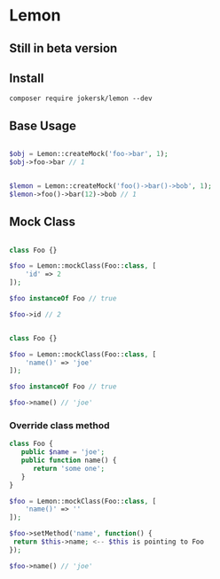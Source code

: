 # Lemon

## Still in beta version

## Install

```
composer require jokersk/lemon --dev
```

## Base Usage

```php

$obj = Lemon::createMock('foo->bar', 1);
$obj->foo->bar // 1
```


```php

$lemon = Lemon::createMock('foo()->bar()->bob', 1);
$lemon->foo()->bar(12)->bob // 1
```

## Mock Class


```php

class Foo {}

$foo = Lemon::mockClass(Foo::class, [
    'id' => 2
]);

$foo instanceOf Foo // true

$foo->id // 2

```

```php

class Foo {}

$foo = Lemon::mockClass(Foo::class, [
    'name()' => 'joe'
]);

$foo instanceOf Foo // true

$foo->name() // 'joe'

```

### Override class method

```php
class Foo {
   public $name = 'joe';
   public function name() {
      return 'some one';
   }
}

$foo = Lemon::mockClass(Foo::class, [
    'name()' => ''
]);

$foo->setMethod('name', function() {
 return $this->name; <-- $this is pointing to Foo
});

$foo->name() // 'joe'
```
